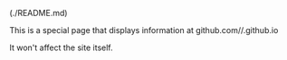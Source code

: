 (./README.md)

This is a special page that displays information at github.com/<yourname>/<yourname>.github.io

It won't affect the site itself.
